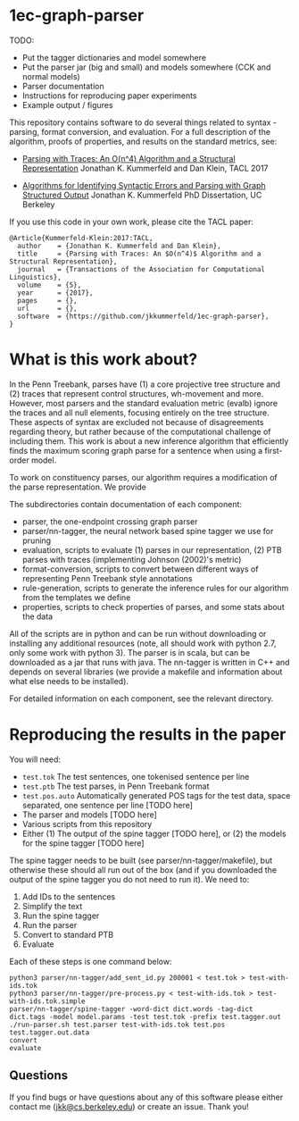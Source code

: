 # 1ec-graph-parser

TODO:
- Put the tagger dictionaries and model somewhere
- Put the parser jar (big and small) and models somewhere (CCK and normal models)
- Parser documentation
- Instructions for reproducing paper experiments
- Example output / figures

This repository contains software to do several things related to syntax - parsing, format conversion, and evaluation.
For a full description of the algorithm, proofs of properties, and results on the standard metrics, see:

   - [Parsing with Traces: An O(n^4) Algorithm and a Structural Representation](TODO)
   Jonathan K. Kummerfeld and Dan Klein,
   TACL 2017

   - [Algorithms for Identifying Syntactic Errors and Parsing with Graph Structured Output](https://www2.eecs.berkeley.edu/Pubs/TechRpts/2016/EECS-2016-138.html)
   Jonathan K. Kummerfeld
   PhD Dissertation, UC Berkeley


If you use this code in your own work, please cite the TACL paper:

```TeX
@Article{Kummerfeld-Klein:2017:TACL,
  author    = {Jonathan K. Kummerfeld and Dan Klein},
  title     = {Parsing with Traces: An $O(n^4)$ Algorithm and a Structural Representation},
  journal   = {Transactions of the Association for Computational Linguistics},
  volume    = {5},
  year      = {2017},
  pages     = {},
  url       = {},
  software  = {https://github.com/jkkummerfeld/1ec-graph-parser},
}
```

# What is this work about?

In the Penn Treebank, parses have (1) a core projective tree structure and (2) traces that represent control structures, wh-movement and more.
However, most parsers and the standard evaluation metric (evalb) ignore the traces and all null elements, focusing entirely on the tree structure.
These aspects of syntax are excluded not because of disagreements regarding theory, but rather because of the computational challenge of including them.
This work is about a new inference algorithm that efficiently finds the maximum scoring graph parse for a sentence when using a first-order model.

To work on constituency parses, our algorithm requires a modification of the parse representation.
We provide 

The subdirectories contain documentation of each component:

- parser, the one-endpoint crossing graph parser
- parser/nn-tagger, the neural network based spine tagger we use for pruning
- evaluation, scripts to evaluate (1) parses in our representation, (2) PTB parses with traces (implementing Johnson (2002)'s metric)
- format-conversion, scripts to convert between different ways of representing Penn Treebank style annotations
- rule-generation, scripts to generate the inference rules for our algorithm from the templates we define
- properties, scripts to check properties of parses, and some stats about the data

All of the scripts are in python and can be run without downloading or installing any additional resources (note, all should work with python 2.7, only some work with python 3).
The parser is in scala, but can be downloaded as a jar that runs with java.
The nn-tagger is written in C++ and depends on several libraries (we provide a makefile and information about what else needs to be installed).

For detailed information on each component, see the relevant directory.

# Reproducing the results in the paper

You will need:

- `test.tok` The test sentences, one tokenised sentence per line
- `test.ptb` The test parses, in Penn Treebank format
- `test.pos.auto` Automatically generated POS tags for the test data, space separated, one sentence per line [TODO here]
- The parser and models [TODO here]
- Various scripts from this repository
- Either (1) The output of the spine tagger [TODO here], or (2) the models for the spine tagger [TODO here]

The spine tagger needs to be built (see parser/nn-tagger/makefile), but otherwise these should all run out of the box (and if you downloaded the output of the spine tagger you do not need to run it).
We need to:

1. Add IDs to the sentences
2. Simplify the text
3. Run the spine tagger
4. Run the parser
5. Convert to standard PTB
6. Evaluate

Each of these steps is one command below:

```Shell
python3 parser/nn-tagger/add_sent_id.py 200001 < test.tok > test-with-ids.tok
python3 parser/nn-tagger/pre-process.py < test-with-ids.tok > test-with-ids.tok.simple
parser/nn-tagger/spine-tagger -word-dict dict.words -tag-dict dict.tags -model model.params -test test.tok -prefix test.tagger.out
./run-parser.sh test.parser test-with-ids.tok test.pos test.tagger.out.data
convert
evaluate
```

## Questions

If you find bugs or have questions about any of this software please either contact me (jkk@cs.berkeley.edu) or create an issue.
Thank you!
